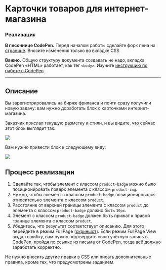 # Карточки товаров для интернет-магазина

### Реализация

**В песочнице CodePen.** Перед началом работы сделайте форк пена на [странице](https://codepen.io/Netology/pen/qJPXOZ?editors=0100#0). Вносите изменения только во вкладке CSS.

**Важно.** Общую структуру документа создавать не надо, вкладка CodePen «HTML» работает, как тег `<body>`.
Изучите [инструкцию по работе с CodePen](https://github.com/netology-code/guides/tree/master/codepen).

---

## Описание

Вы зарегистрировались на бирже фриланса и почти сразу получили новую задачу: вам нужно доработать блок с карточками интернет-магазина.

Заказчик прислал текущую разметку и стили, и вы видите, что сейчас этот блок выглядит так:

![](https://netology-code.github.io/html-2-homeworks/sources/4-1/product-cards-before.jpg)

Вам нужно привести блок к следующему виду:

![](https://netology-code.github.io/html-2-homeworks/sources/4-1/product-cards-after.jpg)

## Процесс реализации

1. Сделайте так, чтобы элемент с классом `product-badge` можно было позиционировать поверх элемента с классом `product-img`.
2. Нужно, чтобы элемент с классом `product-badge` позиционировался относительно элемента с классом `product`.
3. Расстояние от верхней границы элемента с классом `product` до элемента с классом `product-badge` должно быть `10px`.
4. Элемент с классом `product-badge` должен быть прижат к правой границе элемента с классом `product`.
5. Убедитесь, что результат соответствует описанию. Для этого перейдите в режим FullPage ([скриншот](/sources/screen.md)). Если режим FullPage View выдал ошибку, вам нужно подтвердить свою учётную запись в CodePen, пройдя по ссылке из письма от CodePen, тогда всё должно заработать корректно.

Не нужно вносить другие правки в CSS или писать дополнительные правила, кроме тех, что предусмотрены заданием.

